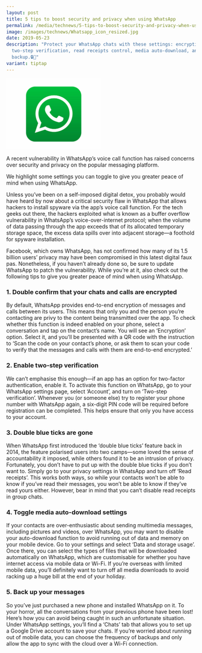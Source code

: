 ```yaml
---
layout: post
title: 5 tips to boost security and privacy when using WhatsApp
permalink: /media/technews/5-tips-to-boost-security-and-privacy-when-using-whatsapp/
image: /images/technews/Whatsapp_icon_resized.jpg
date: 2019-05-23
description: "Protect your WhatsApp chats with these settings: encryption,
  two-step verification, read receipts control, media auto-download, and message
  backup.🔒📱"
variant: tiptap
---
```

<div class="isomer-image-wrapper">
<img style="width: 50%;" height="auto" width="100%" alt="WhatsApp icon" src="/images/technews/Whatsapp_icon_resized.jpg">
</div>
<p>A recent vulnerability in WhatsApp’s voice call function has raised concerns
over security and privacy on the popular messaging platform.</p>
<p>We highlight some settings you can toggle to give you greater peace of
mind when using WhatsApp.</p>
<p>Unless you’ve been on a self-imposed digital detox, you probably would
have heard by now about a critical security flaw in WhatsApp that allows
hackers to install spyware via the app’s voice call function. For the tech
geeks out there, the hackers exploited what is known as a buffer overflow
vulnerability in WhatsApp’s voice-over-internet protocol; when the volume
of data passing through the app exceeds that of its allocated temporary
storage space, the excess data spills over into adjacent storage—a foothold
for spyware installation.</p>
<p>Facebook, which owns WhatsApp, has not confirmed how many of its 1.5 billion
users’ privacy may have been compromised in this latest digital faux pas.
Nonetheless, if you haven’t already done so, be sure to update WhatsApp
to patch the vulnerability. While you’re at it, also check out the following
tips to give you greater peace of mind when using WhatsApp.</p>
<h3>1. Double confirm that your chats and calls are encrypted</h3>
<p>By default, WhatsApp provides end-to-end encryption of messages and calls
between its users. This means that only you and the person you’re contacting
are privy to the content being transmitted over the app. To check whether
this function is indeed enabled on your phone, select a conversation and
tap on the contact’s name. You will see an ‘Encryption’ option. Select
it, and you’ll be presented with a QR code with the instruction to ‘Scan
the code on your contact’s phone, or ask them to scan your code to verify
that the messages and calls with them are end-to-end encrypted.’</p>
<h3>2. Enable two-step verification</h3>
<p>We can’t emphasise this enough—if an app has an option for two-factor
authentication, enable it. To activate this function on WhatsApp, go to
your WhatsApp settings page, select ‘Account’, and turn on ‘Two-step verification’.
Whenever you (or someone else) try to register your phone number with WhatsApp
again, a six-digit PIN code will be required before registration can be
completed. This helps ensure that only you have access to your account.</p>
<h3>3. Double blue ticks are gone</h3>
<p>When WhatsApp first introduced the ‘double blue ticks’ feature back in
2014, the feature polarised users into two camps—some loved the sense of
accountability it imposed, while others found it to be an intrusion of
privacy. Fortunately, you don’t have to put up with the double blue ticks
if you don’t want to. Simply go to your privacy settings in WhatsApp and
turn off ‘Read receipts’. This works both ways, so while your contacts
won’t be able to know if you’ve read their messages, you won’t be able
to know if they’ve read yours either. However, bear in mind that you can’t
disable read receipts in group chats.</p>
<h3>4. Toggle media auto-download settings</h3>
<p>If your contacts are over-enthusiastic about sending multimedia messages,
including pictures and videos, over WhatsApp, you may want to disable your
auto-download function to avoid running out of data and memory on your
mobile device. Go to your settings and select ‘Data and storage usage’.
Once there, you can select the types of files that will be downloaded automatically
on WhatsApp, which are customisable for whether you have internet access
via mobile data or Wi-Fi. If you’re overseas with limited mobile data,
you’ll definitely want to turn off all media downloads to avoid racking
up a huge bill at the end of your holiday.</p>
<h3>5. Back up your messages</h3>
<p>So you’ve just purchased a new phone and installed WhatsApp on it. To
your horror, all the conversations from your previous phone have been lost!
Here’s how you can avoid being caught in such an unfortunate situation.
Under WhatsApp settings, you’ll find a ‘Chats’ tab that allows you to set
up a Google Drive account to save your chats. If you’re worried about running
out of mobile data, you can choose the frequency of backups and only allow
the app to sync with the cloud over a Wi-Fi connection.</p>
<p></p>